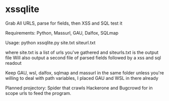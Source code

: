 # xssqlite
Grab All URLS, parse for fields, then XSS and SQL test it

Requirements: Python, Massurl, GAU, Dalfox, SQLmap



Usage: python xssqlite.py site.txt siteurl.txt

where site.txt is a list of urls you've gathered
and siteurls.txt is the output file
Will also output a second file of parsed fields
followed by a xss and sql readout


Keep GAU, wsl, dalfox, sqlmap and massurl in the same folder unless you're willing to deal with path variables, I placed GAU and WSL in there already

Planned projectory: Spider that crawls Hackerone and Bugcrowd for in scope urls to feed the program.
